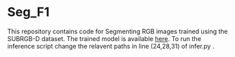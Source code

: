 # Seg_F1
This repository contains code for Segmenting RGB images trained using the SUBRGB-D dataset. The trained model is available [here](https://drive.google.com/drive/folders/1Q0PrhkcU8MuwKvHnPb-JQu4v33omqtOc?usp=sharing).
To run the inference script change the relavent paths in line (24,28,31) of infer.py .
